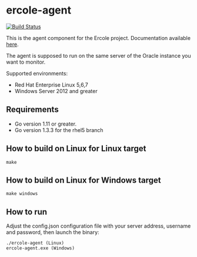 # ercole-agent
[![Build Status](https://travis-ci.org/ercole-io/ercole-agent.svg?branch=master)](https://travis-ci.org/ercole-io/ercole-agent)

This is the agent component for the Ercole project. Documentation available [here](https://ercole.netlify.com).

The agent is supposed to run on the same server of the Oracle instance you want to monitor.

Supported environments:

- Red Hat Enterprise Linux 5,6,7
- Windows Server 2012 and greater

## Requirements

- Go version 1.11 or greater.
- Go version 1.3.3 for the rhel5 branch

## How to build on Linux for Linux target

    make

## How to build on Linux for Windows target

    make windows

## How to run

Adjust the config.json configuration file with your server address, username
and password, then launch the binary:

    ./ercole-agent (Linux)
    ercole-agent.exe (Windows)
